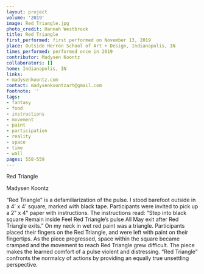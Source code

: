 ```yaml
---
layout: project
volume: '2019'
image: Red_Triangle.jpg
photo_credit: Hannah Westbrook
title: Red Triangle
first_performed: first performed on November 13, 2019
place: Outside Herron School of Art + Design, Indianapolis, IN
times_performed: performed once in 2019
contributor: Madysen Koontz
collaborators: []
home: Indianapolis, IN
links:
- madysenkoontz.com
contact: madysenkoontzart@gmail.com
footnote: ''
tags:
- fantasy
- food
- instructions
- movement
- paint
- participation
- reality
- space
- time
- wall
pages: 558-559
---
```



Red Triangle

Madysen Koontz

“Red Triangle” is a defamiliarization of the pulse. I stood barefoot outside in a 4’ x 4’ square, marked with black tape. Participants were invited to pick up a 2” x 4” paper with instructions. The instructions read: “Step into black square Remain inside Feel Red Triangle’s pulse All May exit after Red Triangle exits.” On my neck in wet red paint was a triangle. Participants placed their fingers on the Red Triangle, and were left with paint on their fingertips. As the piece progressed, space within the square became cramped and the movement to reach Red Triangle grew difficult. The piece makes the learned comfort of a pulse violent and distressing. “Red Triangle” confronts the normalcy of actions by providing an equally true unsettling perspective.
